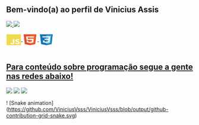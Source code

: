 ## Bem-vindo(a) ao perfil de Vinicius Assis

<div>
 <a href="https://github.com/ViniciusVsss">
 <img height="180em" src="https://github-readme-stats.vercel.app/api?username=ViniciusVsss&show_icons=true&theme=highcontrast&include_all_commits=true&count_private=true"/>
 <img height="180em" src="https://github-readme-stats.vercel.app/api/top-langs/?username=ViniciusVsss&layout=compact&langs_count=6&theme=highcontrast"/>
</div>
<div style="display: inline block"><br>
 <img align="center" alt="7s" height="30" width="40" src="https://raw.githubusercontent.com/devicons/devicon/master/icons/javascript/javascript-plain.svg">
 <img align="center" alt="HTML" height="30" width="40" src="https://raw.githubusercontent.com/devicons/devicon/master/icons/html5/html5-original.svg">
 <img align="center" alt="CSS" height="30" width="40" src="https://raw.githubusercontent.com/devicons/devicon/master/icons/css3/css3-original.svg">
</div>
  
<br>

## Para conteúdo sobre programação segue a gente nas redes abaixo!

<div>
 <a href="https://discord.gg/SDVhGKVf4h" target=" blank"><img src="https://img.shields.io/badge/Discord-7289DA?style=for-the-badge&logo=discord&logoColor=white" target=" blank"></a>
 <a href = "mailto: gemeos&ViniciusVsss.com"><img src="https://img.shields.io/badge/-Gmail-%23333?style=for-the-badge&logo=gmail&logoColor=white" target=" blank"></a>
 <a href="https://vwww.linkedin.com/in/ricardohdias" target=" blank"><img src="https://img.shields.io/badge/-LinkedIn-%230077B5?style=for-the-badge&logo=linkedin&logoColor=white"target=" blank"></a>

 ! [Snake animation] (https://github.com/ViniciusVsss/ViniciusVsss/blob/output/github-contribution-grid-snake.svg)

</div>
